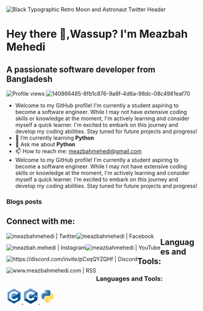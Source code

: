 


![Black Typographic Retro Moon and Astronaut Twitter Header](https://github.com/MeazbahMehedi/MeazbahMehedi/assets/96946083/7ca8e20d-8b15-4737-a077-79f1cd2c1889)

# Hey there 👋,Wassup? I'm Meazbah Mehedi
## A passionate software developer from Bangladesh





<img align="right" src="https://github.com/MeazbahMehedi/MeazbahMehedi/assets/96946083/5992ebe0-c909-4a22-8774-4a728bd03625" alt="140866485-8fb1c876-9a8f-4d6a-98dc-08c4981eaf70" width="400">



![Profile views](https://komarev.com/ghpvc/?username=meazbahmehedi&label=Profile%20views&color=0e75b6&style=flat)

- Welcome to my GitHub profile! I'm currently a student aspiring to become a software engineer. While I may not have extensive coding skills or knowledge at the moment, I'm actively learning and consider myself a quick learner. I'm excited to embark on this journey and develop my coding abilities. Stay tuned for future projects and progress!
- 🌱 I’m currently learning **Python**
- 💬 Ask me about **Python**
- 📫 How to reach me: meazbahmehedi@gmail.com
- Welcome to my GitHub profile! I'm currently a student aspiring to become a software engineer. While I may not have extensive coding skills or knowledge at the moment, I'm actively learning and consider myself a quick learner. I'm excited to embark on this journey and develop my coding abilities. Stay tuned for future projects and progress!


### Blogs posts
<!-- BLOG-POST-LIST:START -->
<!-- BLOG-POST-LIST:END -->

## Connect with me:
[<img align="left" alt="meazbahmehedi | Twitter" height="30px" src="https://raw.githubusercontent.com/rahuldkjain/github-profile-readme-generator/master/src/images/icons/Social/twitter.svg" />](https://twitter.com/meazbahmehedi)
[<img align="left" alt="meazbahmehedi | Facebook" height="30px" src="https://raw.githubusercontent.com/rahuldkjain/github-profile-readme-generator/master/src/images/icons/Social/facebook.svg" />](https://fb.com/meazbahmehedi)
[<img align="left" alt="meazbah.mehedi | Instagram" height="30px" src="https://raw.githubusercontent.com/rahuldkjain/github-profile-readme-generator/master/src/images/icons/Social/instagram.svg" />](https://instagram.com/meazbah.mehedi)
[<img align="left" alt="meazbahmehedi | YouTube" height="30px" src="https://raw.githubusercontent.com/rahuldkjain/github-profile-readme-generator/master/src/images/icons/Social/youtube.svg" />](https://www.youtube.com/c/meazbahmehedi)
[<img align="left" alt="https://discord.com/invite/pCxqQYZQHf | Discord" height="30px" src="https://raw.githubusercontent.com/rahuldkjain/github-profile-readme-generator/master/src/images/icons/Social/discord.svg" />](https://discord.gg/https://discord.com/invite/pCxqQYZQHf)
[<img align="left" alt="www.meazbahmehedi.com | RSS" height="30px" src="https://raw.githubusercontent.com/rahuldkjain/github-profile-readme-generator/master/src/images/icons/Social/rss.svg" />](https://www.meazbahmehedi.com)

## Languages and Tools:



 <h3 align="left">Languages and Tools:</h3>

<p align="left"> <a href="https://www.cprogramming.com/" target="_blank" rel="noreferrer"> <img src="https://raw.githubusercontent.com/devicons/devicon/master/icons/c/c-original.svg" alt="c" width="40" height="40"/> </a> <a href="https://www.w3schools.com/cpp/" target="_blank" rel="noreferrer"> <img src="https://raw.githubusercontent.com/devicons/devicon/master/icons/cplusplus/cplusplus-original.svg" alt="cplusplus" width="40" height="40"/> </a> <a href="https://www.python.org" target="_blank" rel="noreferrer"> <img src="https://raw.githubusercontent.com/devicons/devicon/master/icons/python/python-original.svg" alt="python" width="40" height="40"/> </a> </p>

